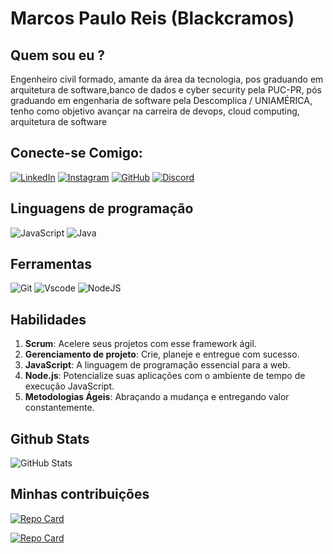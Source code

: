 # Marcos Paulo Reis (Blackcramos)

## Quem sou eu ?
Engenheiro civil formado, amante da área da tecnologia, pos graduando em arquitetura de software,banco de dados e cyber security pela PUC-PR, pós graduando em engenharia de software pela Descomplica / UNIAMÉRICA, tenho como objetivo avançar na carreira de devops, cloud computing, arquitetura de software

## Conecte-se Comigo:
[![LinkedIn](https://img.shields.io/badge/LinkedIn-000?style=for-the-badge&logo=linkedin&logoColor=0E76A8)](https://www.linkedin.com/in/marcos-paulo-reis-1118b61bb/)
[![Instagram](https://img.shields.io/badge/-Instagram-%23E4405F?style=for-the-badge&logo=instagram&logoColor=white)](https://www.instagram.com/engmarcos_reis/)
[![GitHub](https://img.shields.io/badge/GitHub-100000?style=for-the-badge&logo=github&logoColor=white)](https://github.com/BlackCramos)
[![Discord](https://img.shields.io/badge/Discord-7289DA?style=for-the-badge&logo=discord&logoColor=white)](https://discord.com/channels/@blackcramos/)

## Linguagens de programação
![JavaScript](https://img.shields.io/badge/JavaScript-F7DF1E?style=for-the-badge&logo=javascript&logoColor=black)
![Java](https://img.shields.io/badge/java-%23ED8B00.svg?style=for-the-badge&logo=openjdk&logoColor=white)

## Ferramentas
![Git](https://img.shields.io/badge/GIT-E44C30?style=for-the-badge&logo=git&logoColor=white)
![Vscode](https://img.shields.io/badge/Vscode-007ACC?style=for-the-badge&logo=visual-studio-code&logoColor=white)
![NodeJS](https://img.shields.io/badge/node.js-6DA55F?style=for-the-badge&logo=node.js&logoColor=white)

## Habilidades

1.  **Scrum**: Acelere seus projetos com esse framework ágil.
2.  **Gerenciamento de projeto**: Crie, planeje e entregue com sucesso.
3.  **JavaScript**: A linguagem de programação essencial para a web.
4.  **Node.js**: Potencialize suas aplicações com o ambiente de tempo de execução JavaScript.
5.  **Metodologias Ágeis**: Abraçando a mudança e entregando valor constantemente.

## Github Stats

![GitHub Stats](https://github-readme-stats.vercel.app/api?username=BlackCramos&theme=transparent&bg_color=000&border_color=30A3DC&show_icons=true&icon_color=30A3DC&title_color=E94D5F&text_color=FFF)


## Minhas contribuições
[![Repo Card](https://github-readme-stats.vercel.app/api/pin/?username=BlackCramos&repo=dio-lab-open-source&bg_color=000&border_color=30A3DC&show_icons=true&icon_color=30A3DC&title_color=E94D5F&text_color=FFF)](https://github.com/BlackCramos/dio-lab-open-source)

[![Repo Card](https://github-readme-stats.vercel.app/api/pin/?username=BlackCramos&repo=gitvscode&bg_color=000&border_color=30A3DC&show_icons=true&icon_color=30A3DC&title_color=E94D5F&text_color=FFF)](https://github.com/BlackCramos/gitvscode)

